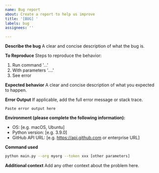 ```yaml
---
name: Bug report
about: Create a report to help us improve
title: '[BUG] '
labels: bug
assignees: ''

---
```


**Describe the bug**
A clear and concise description of what the bug is.

**To Reproduce**
Steps to reproduce the behavior:
1. Run command '...'
2. With parameters '....'
3. See error

**Expected behavior**
A clear and concise description of what you expected to happen.

**Error Output**
If applicable, add the full error message or stack trace.

```
Paste error output here
```

**Environment (please complete the following information):**
 - OS: [e.g. macOS, Ubuntu]
 - Python version: [e.g. 3.9.0]
 - GitHub API URL: [e.g. https://api.github.com or enterprise URL]

**Command used**
```bash
python main.py --org myorg --token xxx [other parameters]
```

**Additional context**
Add any other context about the problem here.

